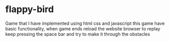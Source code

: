 # flappy-bird
Game that I have implemented using html css and javascript
this game have basic functionality, when game ends reload the website browser to replay 
keep pressing the space bar and try to make it through the obstacles